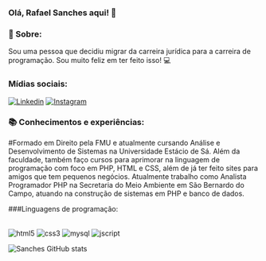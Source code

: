 ### Olá, Rafael Sanches aqui! 👋

### 🐼 Sobre:
Sou uma pessoa que decidiu migrar da carreira jurídica para a carreira de programação. Sou muito feliz em ter feito isso! 💻

### Mídias sociais: 
[![Linkedin](https://img.shields.io/badge/LinkedIn-0077B5?style=for-the-badge&logo=linkedin&logoColor=white)](https://www.linkedin.com/in/rafael-sanches-0b9365173/)
[![Instagram](https://img.shields.io/badge/Instagram-E4405F?style=for-the-badge&logo=instagram&logoColor=white)](https://www.instagram.com/rasanches/)


### 📚 Conhecimentos e experiências:
#Formado em Direito pela FMU e atualmente cursando Análise e Desenvolvimento de Sistemas na Universidade Estácio de Sá. 
Além da faculdade, também faço cursos para aprimorar na linguagem de programação com foco em PHP, HTML e CSS, além de já ter feito sites para amigos que tem pequenos negócios.
Atualmente trabalho como Analista Programador PHP na Secretaria do Meio Ambiente em São Bernardo do Campo, atuando na construção de sistemas em PHP e banco de dados.

###Linguagens de programação:
<div style="display: inline_block"><br/>
    <img align="center" alt="html5" src="https://img.shields.io/badge/HTML5-E34F26?style=for-the-badge&logo=html5&logoColor=white">
    <img align="center" alt="css3" src="https://img.shields.io/badge/CSS3-1572B6?style=for-the-badge&logo=css3&logoColor=white>
    <img align="center" alt="php" src="https://img.shields.io/badge/PHP-777BB4?style=for-the-badge&logo=php&logoColor=white">
    <img align="center" alt="mysql" src="https://img.shields.io/badge/MySQL-00000F?style=for-the-badge&logo=mysql&logoColor=white">
    <img align="center" alt="jscript" src="https://img.shields.io/badge/JavaScript-F7DF1E?style=for-the-badge&logo=javascript&logoColor=black">
</div>


![Sanches GitHub stats](https://github-readme-stats.vercel.app/api?username=rasanches92&show_icons=true&theme=tokyonight)
